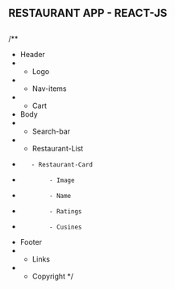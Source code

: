 ## RESTAURANT APP - REACT-JS 
##
/**
 * Header 
 *   - Logo
 *   - Nav-items 
 *   - Cart
 * Body
 *    - Search-bar
 *    - Restaurant-List
 *        - Restaurant-Card
 *             - Image
 *             - Name
 *             - Ratings
 *             - Cusines
 * Footer
 *    - Links
 *    - Copyright
 */
 ##